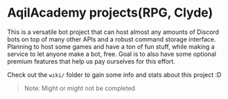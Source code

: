 # AqilAcademy projects(RPG, Clyde)

This is a versatile bot project that can host almost any amounts of Discord bots on top of many other APIs and a robust command storage interface. Planning to host some games and have a ton of fun stuff, while making a service to let anyone make a bot, free. Goal is to also have some optional premium features that help us pay ourselves for this effort.

Check out the `wiki/` folder to gain some info and stats about this project :D
> Note: Might or might not be completed